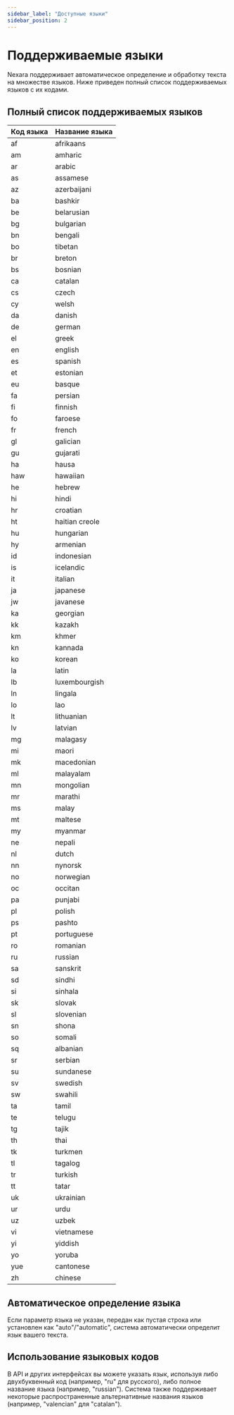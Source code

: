 ```yaml
---
sidebar_label: "Доступные языки"
sidebar_position: 2
---
```


# Поддерживаемые языки

Nexara поддерживает автоматическое определение и обработку текста на множестве языков. Ниже приведен полный список поддерживаемых языков с их кодами.

## Полный список поддерживаемых языков

| Код языка | Название языка |
|-----------|----------------|
| af | afrikaans |
| am | amharic |
| ar | arabic |
| as | assamese |
| az | azerbaijani |
| ba | bashkir |
| be | belarusian |
| bg | bulgarian |
| bn | bengali |
| bo | tibetan |
| br | breton |
| bs | bosnian |
| ca | catalan |
| cs | czech |
| cy | welsh |
| da | danish |
| de | german |
| el | greek |
| en | english |
| es | spanish |
| et | estonian |
| eu | basque |
| fa | persian |
| fi | finnish |
| fo | faroese |
| fr | french |
| gl | galician |
| gu | gujarati |
| ha | hausa |
| haw | hawaiian |
| he | hebrew |
| hi | hindi |
| hr | croatian |
| ht | haitian creole |
| hu | hungarian |
| hy | armenian |
| id | indonesian |
| is | icelandic |
| it | italian |
| ja | japanese |
| jw | javanese |
| ka | georgian |
| kk | kazakh |
| km | khmer |
| kn | kannada |
| ko | korean |
| la | latin |
| lb | luxembourgish |
| ln | lingala |
| lo | lao |
| lt | lithuanian |
| lv | latvian |
| mg | malagasy |
| mi | maori |
| mk | macedonian |
| ml | malayalam |
| mn | mongolian |
| mr | marathi |
| ms | malay |
| mt | maltese |
| my | myanmar |
| ne | nepali |
| nl | dutch |
| nn | nynorsk |
| no | norwegian |
| oc | occitan |
| pa | punjabi |
| pl | polish |
| ps | pashto |
| pt | portuguese |
| ro | romanian |
| ru | russian |
| sa | sanskrit |
| sd | sindhi |
| si | sinhala |
| sk | slovak |
| sl | slovenian |
| sn | shona |
| so | somali |
| sq | albanian |
| sr | serbian |
| su | sundanese |
| sv | swedish |
| sw | swahili |
| ta | tamil |
| te | telugu |
| tg | tajik |
| th | thai |
| tk | turkmen |
| tl | tagalog |
| tr | turkish |
| tt | tatar |
| uk | ukrainian |
| ur | urdu |
| uz | uzbek |
| vi | vietnamese |
| yi | yiddish |
| yo | yoruba |
| yue | cantonese |
| zh | chinese |

## Автоматическое определение языка

Если параметр языка не указан, передан как пустая строка или установлен как "auto"/"automatic", система автоматически определит язык вашего текста.

## Использование языковых кодов

В API и других интерфейсах вы можете указать язык, используя либо двухбуквенный код (например, "ru" для русского), либо полное название языка (например, "russian"). Система также поддерживает некоторые распространенные альтернативные названия языков (например, "valencian" для "catalan").